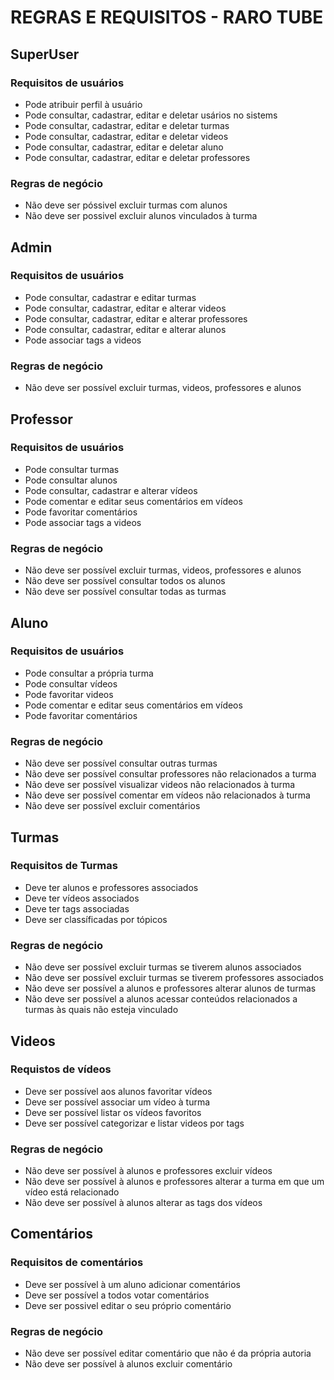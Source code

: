 # REGRAS E REQUISITOS - RARO TUBE

## SuperUser

### Requisitos de usuários

- Pode atribuir perfil à usuário
- Pode consultar, cadastrar, editar e deletar usários no sistems
- Pode consultar, cadastrar, editar e deletar turmas
- Pode consultar, cadastrar, editar e deletar videos
- Pode consultar, cadastrar, editar e deletar aluno
- Pode consultar, cadastrar, editar e deletar professores

### Regras de negócio
- Não deve ser póssivel excluir turmas com alunos
- Não deve ser possivel excluir alunos vinculados à turma

## Admin
### Requisitos de usuários
- Pode consultar, cadastrar e editar turmas
- Pode consultar, cadastrar, editar e alterar videos
- Pode consultar, cadastrar, editar e alterar professores
- Pode consultar, cadastrar, editar e alterar alunos
- Pode associar tags a videos


### Regras de negócio
- Não deve ser possível excluir turmas, videos, professores e alunos


## Professor
### Requisitos de usuários
- Pode consultar turmas
- Pode consultar alunos
- Pode consultar, cadastrar e alterar vídeos
- Pode comentar e editar seus comentários em vídeos
- Pode favoritar comentários
- Pode associar tags a videos

### Regras de negócio
- Não deve ser possível excluir turmas, videos, professores e alunos
- Não deve ser possível consultar todos os alunos
- Não deve ser possível consultar todas as turmas

## Aluno
### Requisitos de usuários
- Pode consultar a própria turma
- Pode consultar vídeos
- Pode favoritar videos
- Pode comentar e editar seus comentários em vídeos
- Pode favoritar comentários

### Regras de negócio
- Não deve ser possível consultar outras turmas
- Não deve ser possível consultar professores não relacionados a turma
- Não deve ser possível visualizar videos não relacionados à turma
- Não deve ser possível comentar em vídeos não relacionados à turma
- Não deve ser possível excluir comentários

## Turmas

### Requisitos de Turmas
- Deve ter alunos e professores associados
- Deve ter vídeos associados
- Deve ter tags associadas
- Deve ser classíficadas por tópicos


### Regras de negócio
- Não deve ser possível excluir turmas se tiverem alunos associados
- Não deve ser possível excluir turmas se tiverem professores associados
- Não deve ser possível a alunos e professores alterar alunos de turmas
- Não deve ser possível a alunos acessar conteúdos relacionados a turmas às quais não esteja vinculado

## Videos

### Requistos de vídeos
- Deve ser possível aos alunos favoritar vídeos
- Deve ser possível associar um vídeo à turma
- Deve ser possível listar os vídeos favoritos
- Deve ser possível categorizar e listar videos por tags

### Regras de negócio
- Não deve ser possível à alunos e professores excluir vídeos
- Não deve ser possível à alunos e professores alterar a turma em que um vídeo está relacionado
- Não deve ser possível à alunos alterar as tags dos vídeos 

## Comentários

### Requisitos de comentários
- Deve ser possível à um aluno adicionar comentários
- Deve ser possível a todos votar comentários
- Deve ser possivel editar o seu próprio comentário 

### Regras de negócio
- Não deve ser possível editar comentário que não é da própria autoria
- Não deve ser possível à alunos excluir comentário
